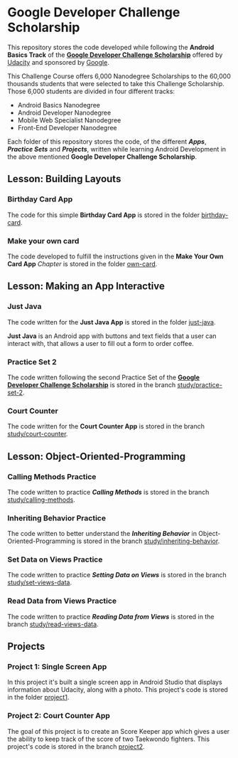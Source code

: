 # Google Developer Challenge Scholarship

This repository stores the code developed while following the **Android Basics Track** of the [**Google Developer Challenge Scholarship**](https://sites.google.com/knowlabs.com/udacitydevscholars17/home?utm_source=vero&utm_medium=email&utm_content=control&utm_campaign=Scholarship_Newsletter1_20171201&utm_term=Newsletter&vero_id=10879238292&vero_conv=Z3_qSuIADu6XuicUr7YFYZk45oLkKFUVR7N1JTE6CpsIRv1Nn1smm8r-NupKH0NlX8EQHwcoU-xyDEv0nz-sbuz6jQjCBGwj) offered by [Udacity](https://udacity.com) and sponsored by [Google](https://www.google.com/about/).

This Challenge Course offers 6,000 Nanodegree Scholarships to the 60,000 thousands students that were selected to take this Challenge Scholarship. Those 6,000 students are divided in four different tracks: 

- Android Basics Nanodegree
- Android Developer Nanodegree
- Mobile Web Specialist Nanodegree
- Front-End Developer Nanodegree

Each folder of this repository stores the code, of the different ***Apps***, ***Practice Sets*** and ***Projects***, written while learning Android Development in the above mentioned **Google Developer Challenge Scholarship**.

## Lesson: Building Layouts

### Birthday Card App

The code for this simple **Birthday Card App** is stored in the folder [birthday-card](./birthday-card).

### Make your own card

The code developed to fulfill the instructions given in the **Make Your Own Card App** *Chapter* is stored in the folder [own-card](./own-card).

## Lesson: Making an App Interactive

### Just Java

The code written for the **Just Java App** is stored in the folder [just-java](./just-java).

**Just Java** is an Android app with buttons and text fields that a user can interact with, that allows a user to fill out a form to order coffee.

### Practice Set 2

The code written following the second Practice Set of the [**Google Developer Challenge Scholarship**](https://sites.google.com/knowlabs.com/udacitydevscholars17/home?utm_source=vero&utm_medium=email&utm_content=control&utm_campaign=Scholarship_Newsletter1_20171201&utm_term=Newsletter&vero_id=10879238292&vero_conv=Z3_qSuIADu6XuicUr7YFYZk45oLkKFUVR7N1JTE6CpsIRv1Nn1smm8r-NupKH0NlX8EQHwcoU-xyDEv0nz-sbuz6jQjCBGwj) is stored in the branch [study/practice-set-2](https://github.com/EnduranceCode/AndroidBasicsChallenge/tree/study/practice-set-2).

### Court Counter

The code written for the **Court Counter App** is stored in the branch [study/court-counter](https://github.com/EnduranceCode/AndroidBasicsChallenge/tree/study/court-counter).

## Lesson: Object-Oriented-Programming

### Calling Methods Practice

The code written to practice ***Calling Methods*** is stored in the branch [study/calling-methods](https://github.com/EnduranceCode/AndroidBasicsChallenge/tree/study/calling-methods).

### Inheriting Behavior Practice

The code written to better understand the ***Inheriting Behavior*** in Object-Oriented-Programming is stored in the branch [study/inheriting-behavior](https://github.com/EnduranceCode/AndroidBasicsChallenge/tree/study/inheriting-behavior).

### Set Data on Views Practice

The code written to practice ***Setting Data on Views*** is stored in the branch [study/set-views-data](https://github.com/EnduranceCode/AndroidBasicsChallenge/tree/study/set-views-data).

### Read Data from Views Practice

The code written to practice ***Reading Data from Views*** is stored in the branch [study/read-views-data](https://github.com/EnduranceCode/AndroidBasicsChallenge/tree/study/read-views-data).

## Projects

### Project 1: Single Screen App

In this project it's built a single screen app in Android Studio that displays information about Udacity, along with a photo. This project's code is stored in the folder [project1](./project1).

### Project 2: Court Counter App

The goal of this project is to create an Score Keeper app which gives a user the ability to keep track of the score of two Taekwondo fighters. This project's code is stored in the branch   [project2](https://github.com/EnduranceCode/AndroidBasicsChallenge/tree/project2).
